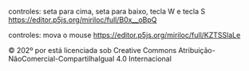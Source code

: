 controles: seta para cima, seta para baixo, tecla W e tecla S
https://editor.p5js.org/miriloc/full/B0x__oBpQ

controles: mova o mouse
https://editor.p5js.org/miriloc/full/KZTSSlaLe

© 202º por está licenciada sob Creative Commons Atribuição-NãoComercial-CompartilhaIgual 4.0 Internacional 
